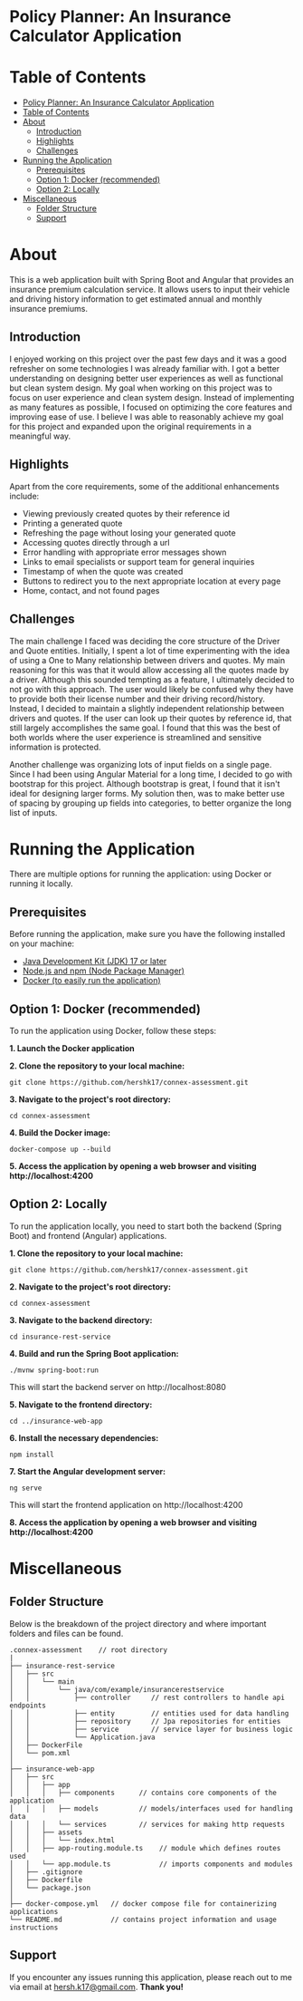 # Policy Planner: An Insurance Calculator Application

# Table of Contents
- [Policy Planner: An Insurance Calculator Application](#policy-planner-an-insurance-calculator-application)
- [Table of Contents](#table-of-contents)
- [About](#about)
  - [Introduction](#introduction)
  - [Highlights](#highlights)
  - [Challenges](#challenges)
- [Running the Application](#running-the-application)
  - [Prerequisites](#prerequisites)
  - [Option 1: Docker (recommended)](#option-1-docker-recommended)
  - [Option 2: Locally](#option-2-locally)
- [Miscellaneous](#miscellaneous)
  - [Folder Structure](#folder-structure)
  - [Support](#support)

# About
This is a web application built with Spring Boot and Angular that provides an insurance premium calculation service. It allows users to input their vehicle and driving history information to get estimated annual and monthly insurance premiums.

## Introduction
I enjoyed working on this project over the past few days and it was a good refresher on some technologies I was already familiar with. I got a better understanding on designing better user experiences as well as functional but clean system design. My goal when working on this project was to focus on user experience and clean system design. Instead of implementing as many features as possible, I focused on optimizing the core features and improving ease of use. I believe I was able to reasonably achieve my goal for this project and expanded upon the original requirements in a meaningful way.

## Highlights
Apart from the core requirements, some of the additional enhancements include:
- Viewing previously created quotes by their reference id
- Printing a generated quote
- Refreshing the page without losing your generated quote
- Accessing quotes directly through a url
- Error handling with appropriate error messages shown
- Links to email specialists or support team for general inquiries
- Timestamp of when the quote was created
- Buttons to redirect you to the next appropriate location at every page
- Home, contact, and not found pages

## Challenges
The main challenge I faced was deciding the core structure of the Driver and Quote entities. Initially, I spent a lot of time experimenting with the idea of using a One to Many relationship between drivers and quotes. My main reasoning for this was that it would allow accessing all the quotes made by a driver. Although this sounded tempting as a feature, I ultimately decided to not go with this approach. The user would likely be confused why they have to provide both their license number and their driving record/history. Instead, I decided to maintain a slightly independent relationship between drivers and quotes. If the user can look up their quotes by reference id, that still largely accomplishes the same goal. I found that this was the best of both worlds where the user experience is streamlined and sensitive information is protected.

Another challenge was organizing lots of input fields on a single page. Since I had been using Angular Material for a long time, I decided to go with bootstrap for this project. Although bootstrap is great, I found that it isn't ideal for designing larger forms. My solution then, was to make better use of spacing by grouping up fields into categories, to better organize the long list of inputs.

# Running the Application
There are multiple options for running the application: using Docker or running it locally.

## Prerequisites
Before running the application, make sure you have the following installed on your machine:
- [Java Development Kit (JDK) 17 or later](https://www.oracle.com/ca-en/java/technologies/downloads/#java17)
- [Node.js and npm (Node Package Manager)](https://nodejs.org/en)
- [Docker (to easily run the application)](https://www.docker.com/products/docker-desktop/)

## Option 1: Docker (recommended)
To run the application using Docker, follow these steps:

**1. Launch the Docker application**

**2. Clone the repository to your local machine:**
```
git clone https://github.com/hershk17/connex-assessment.git
```

**3. Navigate to the project's root directory:**
```
cd connex-assessment
```

**4. Build the Docker image:**
```
docker-compose up --build
```

**5. Access the application by opening a web browser and visiting http://localhost:4200**

## Option 2: Locally
To run the application locally, you need to start both the backend (Spring Boot) and frontend (Angular) applications.

**1. Clone the repository to your local machine:**
```
git clone https://github.com/hershk17/connex-assessment.git
```

**2. Navigate to the project's root directory:**
```
cd connex-assessment
```

**3. Navigate to the backend directory:**
```
cd insurance-rest-service
```

**4. Build and run the Spring Boot application:**
```
./mvnw spring-boot:run
```
This will start the backend server on http://localhost:8080

**5. Navigate to the frontend directory:**
```
cd ../insurance-web-app
```

**6. Install the necessary dependencies:**
```
npm install
```

**7. Start the Angular development server:**
```
ng serve
```
This will start the frontend application on http://localhost:4200

**8. Access the application by opening a web browser and visiting http://localhost:4200**

# Miscellaneous

## Folder Structure
Below is the breakdown of the project directory and where important folders and files can be found.
```
.connex-assessment    // root directory
|
├── insurance-rest-service
│   ├── src
│   │   └── main
│   │       └── java/com/example/insurancerestservice
│   │           ├── controller     // rest controllers to handle api endpoints
│   │           ├── entity         // entities used for data handling
│   │           ├── repository     // Jpa repositories for entities
│   │           ├── service        // service layer for business logic
│   │           └── Application.java
│   ├── DockerFile
│   └── pom.xml
│
├── insurance-web-app
│   ├── src
│   │   ├── app
│   │   │   ├── components      // contains core components of the application
│   │   │   ├── models          // models/interfaces used for handling data
│   │   │   └── services        // services for making http requests
│   │   ├── assets
│   │   │   └── index.html
│   │   ├── app-routing.module.ts    // module which defines routes used
│   │   └── app.module.ts            // imports components and modules
│   ├── .gitignore
│   ├── Dockerfile       
│   └── package.json
│
├── docker-compose.yml   // docker compose file for containerizing applications
└── README.md            // contains project information and usage instructions
```

## Support
If you encounter any issues running this application, please reach out to me via email at hersh.k17@gmail.com.
**Thank you!**